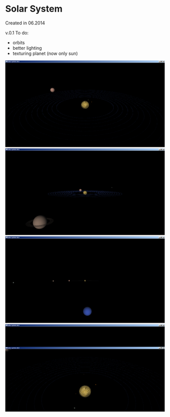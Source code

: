 Solar System 
===============
Created in 06.2014


v.0.1
To do:
- orbits
- better lighting
- texturing planet (now only sun)

![Alt text](/ss/ss1.png?raw=true "Main window")
![Alt text](/ss/ss2.png?raw=true "Main window")
![Alt text](/ss/ss3.png?raw=true "Main window")
![Alt text](/ss/ss4.png?raw=true "Main window")
